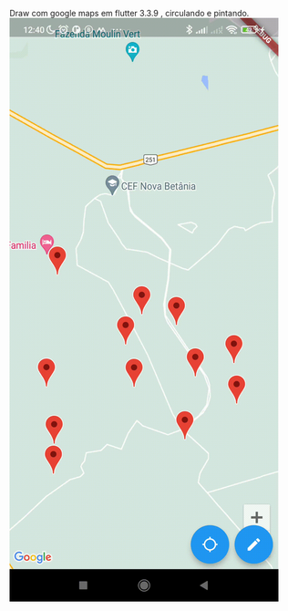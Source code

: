 Draw com google maps em flutter 3.3.9 , circulando e pintando. 
![mockup](https://raw.githubusercontent.com/wellson/Maps-draw-google/main/Screenrecorder-2022-12-02-12-40-08-927.gif)
